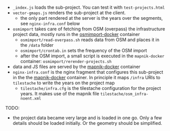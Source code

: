 - `_index.js` loads the sub-project. You can test it with `test-projects.html` 
- `vector-gmaps.js` renders the sub-project at the client. 
  * the only part rendered at the server is the years over the segments, see  `nginx-infra.conf`   below
- `osmimport` takes care of fetching from OSM (overpass) the infrastructure project data, mostly runs in the [osmimport-docker](../osmimport-docker) container 
  * `osmimport/read-overpass.sh` reads data from OSM and places it in the `/data` folder
  *  `osmimport/crontab.in`  sets the frequency of the OSM import
  * after the OSM import, a small script is executed in the `mapnik-docker` container: `osmimport/rerender-projects.sh` 
- data and JS files are served by the [mapnik-docker](../mapnik-docker) container
- `nginx-infra.conf`  is the nginx fragment that configures this sub-project in the the [mapnik-docker](../mapnik-docker) container. In principle it maps `/infra` URIs to `tilestache` to write the years on the project map
  * `tilestache/infra.cfg` is the tilestache configuration for the project years. It makes use of the mapnik file `tilestache/osm_infra-noent.xml` 

TODO: 
- the project data became very large and is loaded in one go. Only a few details should be loaded initially. Or the geometry should be simplified.
